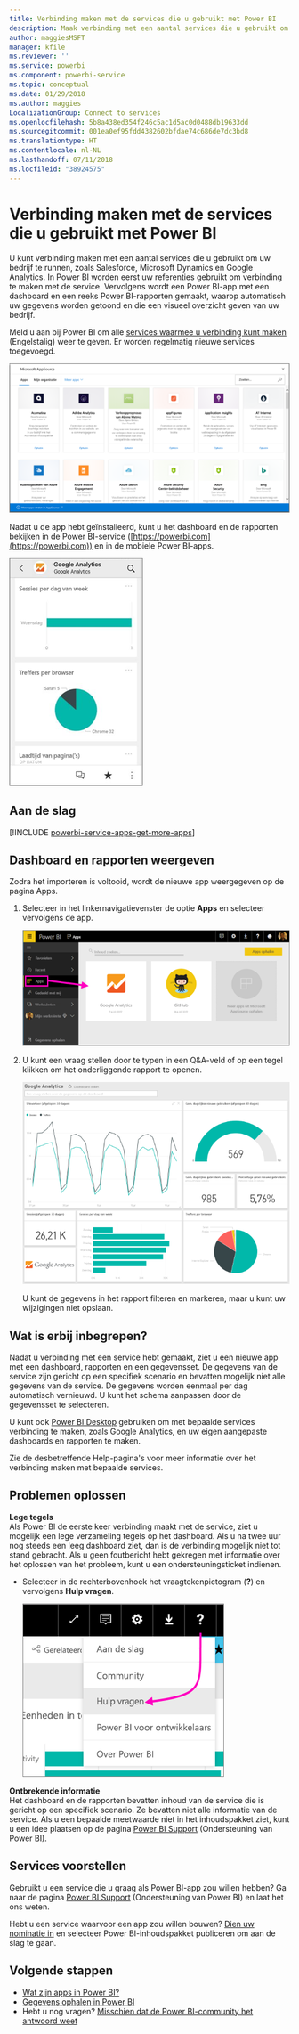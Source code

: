 ```yaml
---
title: Verbinding maken met de services die u gebruikt met Power BI
description: Maak verbinding met een aantal services die u gebruikt om uw bedrijf te runnen, zoals Salesforce, Microsoft Dynamics CRM en Google Analytics.
author: maggiesMSFT
manager: kfile
ms.reviewer: ''
ms.service: powerbi
ms.component: powerbi-service
ms.topic: conceptual
ms.date: 01/29/2018
ms.author: maggies
LocalizationGroup: Connect to services
ms.openlocfilehash: 5b8a438ed354f246c5ac1d5ac0d0488db19633dd
ms.sourcegitcommit: 001ea0ef95fdd4382602bfdae74c686de7dc3bd8
ms.translationtype: HT
ms.contentlocale: nl-NL
ms.lasthandoff: 07/11/2018
ms.locfileid: "38924575"
---
```

# <a name="connect-to-the-services-you-use-with-power-bi"></a>Verbinding maken met de services die u gebruikt met Power BI
U kunt verbinding maken met een aantal services die u gebruikt om uw bedrijf te runnen, zoals Salesforce, Microsoft Dynamics en Google Analytics. In Power BI worden eerst uw referenties gebruikt om verbinding te maken met de service. Vervolgens wordt een Power BI-app met een dashboard en een reeks Power BI-rapporten gemaakt, waarop automatisch uw gegevens worden getoond en die een visueel overzicht geven van uw bedrijf. 

Meld u aan bij Power BI om alle [services waarmee u verbinding kunt maken](https://app.powerbi.com/getdata/services) (Engelstalig) weer te geven. Er worden regelmatig nieuwe services toegevoegd.

![AppSource-apps](media/service-connect-to-services/overview.png)

Nadat u de app hebt geïnstalleerd, kunt u het dashboard en de rapporten bekijken in de Power BI-service ([https://powerbi.com](https://powerbi.com)) en in de mobiele Power BI-apps. 

![Google Analytics-app in de mobiele Power BI-app](media/service-connect-to-services/power-bi-service-mobile-app-240.png)

## <a name="get-started"></a>Aan de slag
[!INCLUDE [powerbi-service-apps-get-more-apps](./includes/powerbi-service-apps-get-more-apps.md)]

## <a name="view-the-dashboard-and-reports"></a>Dashboard en rapporten weergeven
Zodra het importeren is voltooid, wordt de nieuwe app weergegeven op de pagina Apps.

1. Selecteer in het linkernavigatievenster de optie **Apps** en selecteer vervolgens de app.
   
     ![Pagina Apps](media/service-connect-to-services/power-bi-service-apps-open-app.png)
2. U kunt een vraag stellen door te typen in een Q&A-veld of op een tegel klikken om het onderliggende rapport te openen. 
   
    ![Google Analytics-dashboard](media/service-connect-to-services/googleanalytics2.png)
   
    U kunt de gegevens in het rapport filteren en markeren, maar u kunt uw wijzigingen niet opslaan.

## <a name="whats-included"></a>Wat is erbij inbegrepen?
Nadat u verbinding met een service hebt gemaakt, ziet u een nieuwe app met een dashboard, rapporten en een gegevensset. De gegevens van de service zijn gericht op een specifiek scenario en bevatten mogelijk niet alle gegevens van de service. De gegevens worden eenmaal per dag automatisch vernieuwd. U kunt het schema aanpassen door de gegevensset te selecteren.

U kunt ook [Power BI Desktop](desktop-get-the-desktop.md) gebruiken om met bepaalde services verbinding te maken, zoals Google Analytics, en uw eigen aangepaste dashboards en rapporten te maken.  

Zie de desbetreffende Help-pagina's voor meer informatie over het verbinding maken met bepaalde services.

## <a name="troubleshooting"></a>Problemen oplossen
**Lege tegels**  
Als Power BI de eerste keer verbinding maakt met de service, ziet u mogelijk een lege verzameling tegels op het dashboard. Als u na twee uur nog steeds een leeg dashboard ziet, dan is de verbinding mogelijk niet tot stand gebracht. Als u geen foutbericht hebt gekregen met informatie over het oplossen van het probleem, kunt u een ondersteuningsticket indienen.

* Selecteer in de rechterbovenhoek het vraagtekenpictogram (**?**) en vervolgens **Hulp vragen**.
  
    ![Pictogram Hulp vragen](media/service-connect-to-services/power-bi-service-get-help.png)

**Ontbrekende informatie**  
Het dashboard en de rapporten bevatten inhoud van de service die is gericht op een specifiek scenario. Ze bevatten niet alle informatie van de service. Als u een bepaalde meetwaarde niet in het inhoudspakket ziet, kunt u een idee plaatsen op de pagina [Power BI Support](https://support.powerbi.com/forums/265200-power-bi) (Ondersteuning van Power BI).

## <a name="suggesting-services"></a>Services voorstellen
Gebruikt u een service die u graag als Power BI-app zou willen hebben? Ga naar de pagina [Power BI Support](https://support.powerbi.com/forums/265200-power-bi) (Ondersteuning van Power BI) en laat het ons weten.

Hebt u een service waarvoor een app zou willen bouwen? [Dien uw nominatie in](https://azure.microsoft.com/marketplace/programs/certified/apply/) en selecteer Power BI-inhoudspakket publiceren om aan de slag te gaan.

## <a name="next-steps"></a>Volgende stappen
* [Wat zijn apps in Power BI?](service-install-use-apps.md)
* [Gegevens ophalen in Power BI](service-get-data.md)
* Hebt u nog vragen? [Misschien dat de Power BI-community het antwoord weet](http://community.powerbi.com/)

